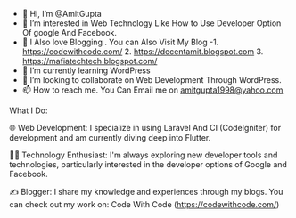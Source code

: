- 👋 Hi, I’m @AmitGupta
- 👀 I’m interested in Web Technology Like How to Use Developer Option Of google And Facebook.
- 👀 I Also love Blogging . You can Also Visit My Blog -1. https://codewithcode.com/ 2. https://decentamit.blogspot.com 3. https://mafiatechtech.blogspot.com/
- 🌱 I’m currently learning WordPress
- 💞️ I’m looking to collaborate on Web Development Through WordPress.
- 📫 How to reach me. You Can Email me on amitgupta1998@yahoo.com

What I Do:

🌐 Web Development: I specialize in using Laravel And CI (CodeIgniter) for development and am currently diving deep into Flutter.

👨‍💻 Technology Enthusiast: I'm always exploring new developer tools and technologies, particularly interested in the developer options of Google and Facebook.

✍️ Blogger: I share my knowledge and experiences through my blogs. You can check out my work on:
Code With Code (https://codewithcode.com/)

<!---
AmitGupta1998/AmitGupta1998 is a ✨ special ✨ repository because its `README.md` (this file) appears on your GitHub profile.
You can click the Preview link to take a look at your changes.
--->
